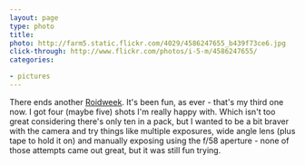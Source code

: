 ```yaml
---
layout: page
type: photo
title: 
photo: http://farm5.static.flickr.com/4029/4586247655_b439f73ce6.jpg
click-through: http://www.flickr.com/photos/i-5-m/4586247655/
categories: 

- pictures
---
```

There ends another [Roidweek](http://www.flickr.com/groups/polaroidweek2010/). It's been fun, as ever - that's my third one now. I got four (maybe five) shots I'm really happy with. Which isn't too great considering there's only ten in a pack, but I wanted to be a bit braver with the camera and try things like multiple exposures, wide angle lens (plus tape to hold it on) and manually exposing using the f/58 aperture - none of those attempts came out great, but it was still fun trying.

